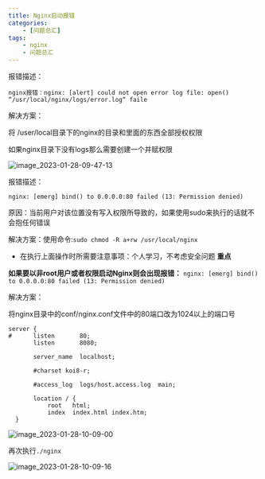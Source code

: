 ```yaml
---
title: Nginx启动报错
categories:
    - [问题总汇]
tags:
    - nginx
    - 问题总汇
---
```


报错描述：

```
nginx报错：nginx: [alert] could not open error log file: open() “/usr/local/nginx/logs/error.log“ faile
```

解决方案：

将 /user/local目录下的nginx的目录和里面的东西全部授权权限

如果nginx目录下没有logs那么需要创建一个并赋权限

![![image_2023-01-28-09-47-13](https://raw.githubusercontent.com/PigPigLetsGo/imeages/master/image_2023-01-28-09-47-13_20230225095659.png)](%E5%90%AF%E5%8A%A8%E6%8A%A5%E9%94%99_md_files/image_2023-01-28-09-47-13_20230225095659.png?v=1&type=image&token=V1:lTwAFSeS0Pgvsvzwmq9SkHkOcFx90LC_KvYFoA7LwnI)

报错描述：

```
nginx: [emerg] bind() to 0.0.0.0:80 failed (13: Permission denied)
```

原因：当前用户对该位置没有写入权限所导致的，如果使用sudo来执行的话就不会抱任何错误

解决方案：使用命令:`sudo chmod -R a+rw /usr/local/nginx` 

- 在执行上面操作时所需要注意事项：个人学习，不考虑安全问题 **重点** 

**如果要以非root用户或者权限启动Nginx则会出现报错：** `nginx: [emerg] bind() to 0.0.0.0:80 failed (13: Permission denied)` 

解决方案：

将nginx目录中的conf/nginx.conf文件中的80端口改为1024以上的端口号

```
server {
#      listen       80;
       listen       8080;

       server_name  localhost;

       #charset koi8-r;

       #access_log  logs/host.access.log  main;

       location / {
           root   html;
           index  index.html index.htm;
  }
```

![![image_2023-01-28-10-09-00](https://raw.githubusercontent.com/PigPigLetsGo/imeages/master/image_2023-01-28-10-09-00_20230225095717.png)](%E5%90%AF%E5%8A%A8%E6%8A%A5%E9%94%99_md_files/image_2023-01-28-10-09-00_20230225095717.png?v=1&type=image&token=V1:feAXNVLs2aejsJjBkv909UX4jDcB1lbQpR5wPVmv62U)

再次执行`./nginx` 

![![image_2023-01-28-10-09-16](https://raw.githubusercontent.com/PigPigLetsGo/imeages/master/image_2023-01-28-10-09-16_20230225095733.png)](%E5%90%AF%E5%8A%A8%E6%8A%A5%E9%94%99_md_files/image_2023-01-28-10-09-16_20230225095733.png?v=1&type=image&token=V1:wLRT0CcH20I7fd25jX72vO_2KM3PtUVUO4EyqxJwFZ4)
